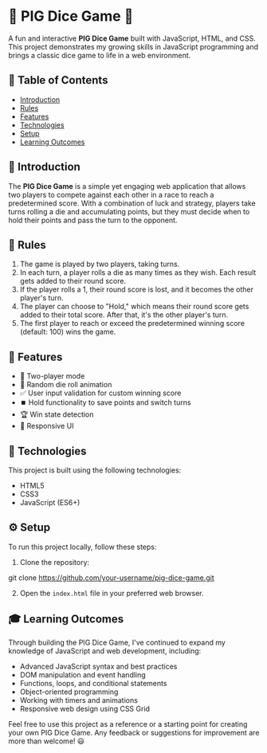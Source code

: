 # :game_die: PIG Dice Game :pig:

A fun and interactive **PIG Dice Game** built with JavaScript, HTML, and CSS. This project demonstrates my growing skills in JavaScript programming and brings a classic dice game to life in a web environment.

## :bookmark_tabs: Table of Contents

- [Introduction](#introduction)
- [Rules](#rules)
- [Features](#features)
- [Technologies](#technologies)
- [Setup](#setup)
- [Learning Outcomes](#learning-outcomes)

## :loudspeaker: Introduction

The **PIG Dice Game** is a simple yet engaging web application that allows two players to compete against each other in a race to reach a predetermined score. With a combination of luck and strategy, players take turns rolling a die and accumulating points, but they must decide when to hold their points and pass the turn to the opponent.

## :scroll: Rules

1. The game is played by two players, taking turns.
2. In each turn, a player rolls a die as many times as they wish. Each result gets added to their round score.
3. If the player rolls a 1, their round score is lost, and it becomes the other player's turn.
4. The player can choose to "Hold," which means their round score gets added to their total score. After that, it's the other player's turn.
5. The first player to reach or exceed the predetermined winning score (default: 100) wins the game.

## :star2: Features

- :two_men_holding_hands: Two-player mode
- :game_die: Random die roll animation
- :white_check_mark: User input validation for custom winning score
- :stop_button: Hold functionality to save points and switch turns
- :trophy: Win state detection
- :iphone: Responsive UI

## :wrench: Technologies

This project is built using the following technologies:

- HTML5
- CSS3
- JavaScript (ES6+)

## :gear: Setup

To run this project locally, follow these steps:

1. Clone the repository:

git clone https://github.com/your-username/pig-dice-game.git


2. Open the `index.html` file in your preferred web browser.

## :mortar_board: Learning Outcomes

Through building the PIG Dice Game, I've continued to expand my knowledge of JavaScript and web development, including:

- Advanced JavaScript syntax and best practices
- DOM manipulation and event handling
- Functions, loops, and conditional statements
- Object-oriented programming
- Working with timers and animations
- Responsive web design using CSS Grid

Feel free to use this project as a reference or a starting point for creating your own PIG Dice Game. Any feedback or suggestions for improvement are more than welcome! :smiley:


